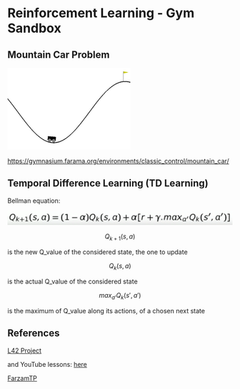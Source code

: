 # Reinforcement Learning - Gym Sandbox

## Mountain Car Problem

![mountain_car](assets/initial_state.png)

https://gymnasium.farama.org/environments/classic_control/mountain_car/

## Temporal Difference Learning (TD Learning)

Bellman equation:

![bellman_equation](assets/bellman_equation.png)


$$
Q_{k+1}(s,a)
$$

is the new Q_value of the considered state, the one to update
 

$$
Q_k(s,a)
$$

is the actual Q_value of the considered state

$$
max_{a'}Q_k(s', a')
$$

is the maximum of Q_value along its actions, of a chosen next state

## References

[L42 Project](https://github.com/L42Project/Tutoriels/tree/master/Divers/renforcement2)

and YouTube lessons: [here](https://youtube.com/playlist?list=PLALfJegMRGp3_H_eiOoxqkCEKnSsAf9cg)

[FarzamTP](https://github.com/FarzamTP/Q-Learning-Mountain-Car/tree/master)

